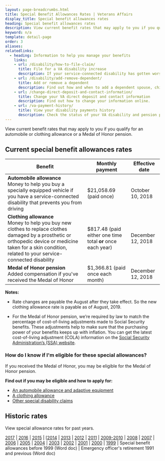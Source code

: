 ```yaml
---
layout: page-breadcrumbs.html
title: Special Benefit Allowances Rates | Veterans Affairs
display_title: Special benefit allowances rates
heading: Special benefit allowances rates
description: View current benefit rates that may apply to you if you qualify for an automobile or clothing allowance or a Medal of Honor pension.
keyword: n/a
template: detail-page
order: 3
aliases:
relatedlinks:
  - heading: Information to help you manage your benefits
    links:
    - url: /disability/how-to-file-claim/ 
      title: File for a VA disability increase
      description: If your service-connected disability has gotten worse, find out how to file a claim to increase your disability rating.
    - url: /disability/add-remove-dependent/
      title: Add or remove a dependent
      description: Find out how and when to add a dependent spouse, child, or parent to your VA disability benefits. Also learn how to remove a dependent from your benefits.
    - url: /change-direct-deposit-and-contact-information/
      title: Change your VA direct deposit and contact information
      description: Find out how to change your information online.
    - url: /va-payment-history/
      title: View your disability payments history
      description: Check the status of your VA disability and pension payments. You can also see certain survivor benefits.      
---
```

<div class="va-introtext">

View current benefit rates that may apply to you if you qualify for an automobile or clothing allowance or a Medal of Honor pension.

</div>


<h2>Current special benefit allowances rates</h2>

| Benefit  | Monthly payment | Effective date | 
| -- | -- | -- | 
| **Automobile allowance** <br> Money to help you buy a specially equipped vehicle if you have a service-connected disability that prevents you from driving | $21,058.69 (paid once) | October 10, 2018 | 
| **Clothing allowance** <br> Money to help you buy new clothes to replace clothes damaged by a prosthetic or orthopedic device or medicine taken for a skin condition, related to your service-connected disability  | $817.48 (paid either one time total **or** once each year) | December 12, 2018 | 
| **Medal of Honor pension** <br> Added compensation if you've received the Medal of Honor | $1,366.81 (paid once each month) | December 12, 2018 | 

**Notes:**

- Rate changes are payable the August after they take effect. So the new clothing allowance rate is payable as of August, 2019.

- For the Medal of Honor pension, we’re required by law to match the percentage of cost-of-living adjustments made to Social Security benefits. These adjustments help to make sure that the purchasing power of your benefits keeps up with inflation. You can get the latest cost-of-living adjustment (COLA) information on the [Social Security Administration’s (SSA) website](http://www.socialsecurity.gov/cola/).

<h3>How do I know if I'm eligible for these special allowances?</h3>

If you received the Medal of Honor, you may be eligible for the Medal of Honor pension.

**Find out if you may be eligible and how to apply for:**

- [An automobile allowance and adaptive equipment](/disability/eligibility/special-claims/automobile-allowance-adaptive-equipment/)
- [A clothing allowance](/disability/eligibility/special-claims/clothing-allowance/)
- [Other special disability claims](/disability/eligibility/special-claims/)

<h2>Historic rates</h2>

View special allowance rates for past years.

[2017](https://www.benefits.va.gov/compensation/special_Benefit_Allowances_2017.asp) | [2016](https://www.benefits.va.gov/compensation/special_Benefit_Allowances_2016.asp) | [2015](https://www.benefits.va.gov/compensation/special_Benefit_Allowances_2015.asp) | [[2014](https://www.benefits.va.gov/compensation/special_Benefit_Allowances_2014.asp) | [2013](https://www.benefits.va.gov/compensation/special_Benefit_Allowances_2013.asp) | [2012](https://www.benefits.va.gov/compensation/special_Benefit_Allowances_2012.asp) | [2011](https://www.benefits.va.gov/compensation/special_Benefit_Allowances_2011.asp) | [2009-2010](https://www.benefits.va.gov/compensation/special_Benefit_Allowances_2009.asp) | [2008](https://www.benefits.va.gov/compensation/special_Benefit_Allowances_2008.asp) | [2007](https://www.benefits.va.gov/compensation/special_Benefit_Allowances_2007.asp) | [2006](https://www.benefits.va.gov/compensation/special_Benefit_Allowances_2006.asp) | [2005](https://www.benefits.va.gov/compensation/special_Benefit_Allowances_2005.asp) | [2004](https://www.benefits.va.gov/compensation/special_Benefit_Allowances_2004.asp) | [2003](https://www.benefits.va.gov/compensation/special_Benefit_Allowances_2003.asp) | [2002](https://www.benefits.va.gov/compensation/special_Benefit_Allowances_2002.asp) | [2001](https://www.benefits.va.gov/compensation/special_Benefit_Allowances_2001.asp) | [2000](https://www.benefits.va.gov/compensation/special_Benefit_Allowances_2000.asp) | [1999](https://www.benefits.va.gov/compensation/special_Benefit_Allowances_1999.asp) | Special benefit allowances before 1999 (Word doc) | Emergency officer's retirement 1991 and previous (Word doc) 
